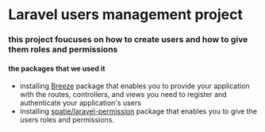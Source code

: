 # Laravel users management project

### this project foucuses on how to create users and how to give them roles and permissions
#### the packages that we used it
- installing [Breeze](https://laravel.com/docs/8.x/starter-kits#laravel-breeze) package that enables you to provide your application with the routes, controllers, and views you need to register and authenticate your application's users
- installing [spatie/laravel-permission](https://spatie.be/docs/laravel-permission/v5/introduction) package that enables you to give the users roles and permissions.
